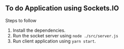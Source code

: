 ## To do Application using Sockets.IO

Steps to follow

1. Install the dependencies.
2. Run the socket server using `node ./src/server.js`
3. Run client application using `yarn start`.

